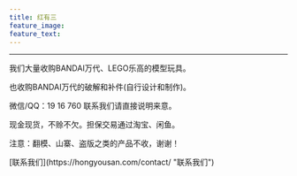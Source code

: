 ```yaml
---
title: 红有三
feature_image: 
feature_text:
---
```

<hr>
<p>我们大量收购BANDAI万代、LEGO乐高的模型玩具。</p>
<p>也收购BANDAI万代的破解和补件(自行设计和制作)。</p>
<p>微信/QQ：19 16 760 联系我们请直接说明来意。</p>
<p>现金现货，不赊不欠。担保交易通过淘宝、闲鱼。</p>
<p>注意：翻模、山寨、盗版之类的产品不收，谢谢！</p>
[联系我们](https://hongyousan.com/contact/ "联系我们")
